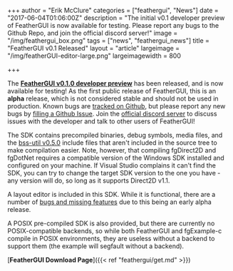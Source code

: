 +++
author = "Erik McClure"
categories = ["feathergui", "News"]
date = "2017-06-04T01:06:00Z"
description = "The initial v0.1 developer preview of FeatherGUI is now available for testing. Please report any bugs to the Github Repo, and join the official discord server!"
image = "/img/feathergui_box.png"
tags = ["news", "feathergui_news"]
title = "FeatherGUI v0.1 Released"
layout = "article"
largeimage = "/img/featherGUI-editor-large.png"
largeimagewidth = 800

+++

The [**FeatherGUI v0.1.0 developer preview**](https://github.com/Black-Sphere-Studios/feathergui/releases/tag/v0.1.0) has been released, and is now available for testing! As the first public release of FeatherGUI, this is an **alpha** release, which is not considered stable and should not be used in production. Known bugs are [tracked on Github](https://github.com/Black-Sphere-Studios/feathergui/issues), but please report any new bugs by [filling a Github Issue](https://github.com/Black-Sphere-Studios/feathergui/issues/new). Join the [official discord server](https://discord.gg/nFczp8J) to discuss issues with the developer and talk to other users of FeatherGUI!

The SDK contains precompiled binaries, debug symbols, media files, and the [bss-util v0.5.0](https://github.com/Black-Sphere-Studios/bss-util/releases/tag/v0.5.0) include files that aren't included in the source tree to make compilation easier. Note, however, that compiling fgDirect2D and fgDotNet requires a compatible version of the Windows SDK installed and configured on your machine. If Visual Studio complains it can't find the SDK, you can try to change the target SDK version to the one you have - any version will do, so long as it supports Direct2D v1.1.

A layout editor is included in this SDK. While it is functional, there are a number of [bugs and missing features](https://github.com/Black-Sphere-Studios/feathergui/issues/33) due to this being an early alpha release.

A POSIX pre-compiled SDK is also provided, but there are currently no POSIX-compatible backends, so while both FeatherGUI and fgExample-c compile in POSIX environments, they are useless without a backend to support them (the example will segfault without a backend).

[**FeatherGUI Download Page**]({{< ref "feathergui/get.md" >}})